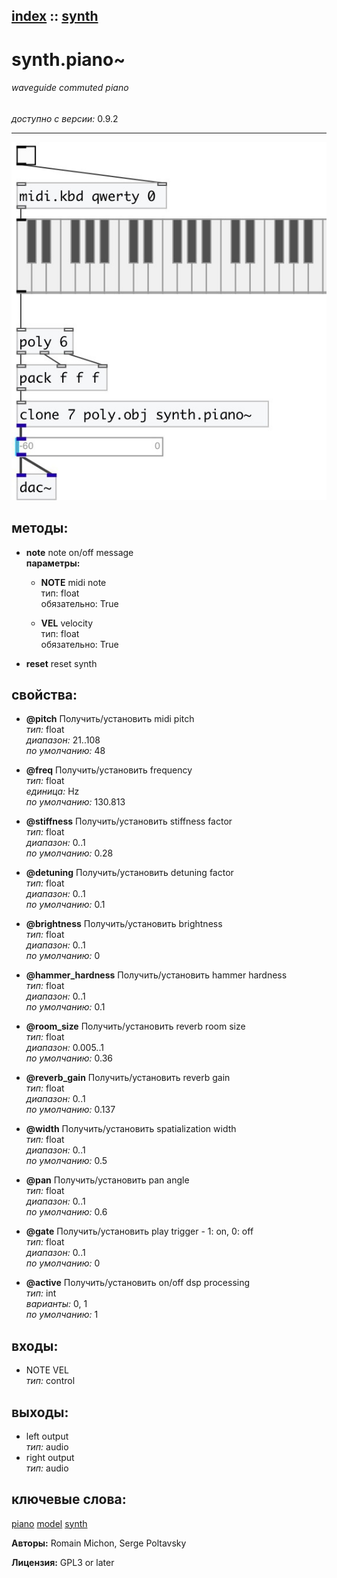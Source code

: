 [index](index.html) :: [synth](category_synth.html)
---

# synth.piano~

###### waveguide commuted piano

*доступно с версии:* 0.9.2

---




[![example](../examples/img/synth.piano~.jpg)](../examples/pd/synth.piano~.pd)





## методы:

* **note**
note on/off message<br>
  __параметры:__
  - **NOTE** midi note<br>
    тип: float <br>
    обязательно: True <br>

  - **VEL** velocity<br>
    тип: float <br>
    обязательно: True <br>

* **reset**
reset synth<br>




## свойства:

* **@pitch** 
Получить/установить midi pitch<br>
_тип:_ float<br>
_диапазон:_ 21..108<br>
_по умолчанию:_ 48<br>

* **@freq** 
Получить/установить frequency<br>
_тип:_ float<br>
_единица:_ Hz<br>
_по умолчанию:_ 130.813<br>

* **@stiffness** 
Получить/установить stiffness factor<br>
_тип:_ float<br>
_диапазон:_ 0..1<br>
_по умолчанию:_ 0.28<br>

* **@detuning** 
Получить/установить detuning factor<br>
_тип:_ float<br>
_диапазон:_ 0..1<br>
_по умолчанию:_ 0.1<br>

* **@brightness** 
Получить/установить brightness<br>
_тип:_ float<br>
_диапазон:_ 0..1<br>
_по умолчанию:_ 0<br>

* **@hammer_hardness** 
Получить/установить hammer hardness<br>
_тип:_ float<br>
_диапазон:_ 0..1<br>
_по умолчанию:_ 0.1<br>

* **@room_size** 
Получить/установить reverb room size<br>
_тип:_ float<br>
_диапазон:_ 0.005..1<br>
_по умолчанию:_ 0.36<br>

* **@reverb_gain** 
Получить/установить reverb gain<br>
_тип:_ float<br>
_диапазон:_ 0..1<br>
_по умолчанию:_ 0.137<br>

* **@width** 
Получить/установить spatialization width<br>
_тип:_ float<br>
_диапазон:_ 0..1<br>
_по умолчанию:_ 0.5<br>

* **@pan** 
Получить/установить pan angle<br>
_тип:_ float<br>
_диапазон:_ 0..1<br>
_по умолчанию:_ 0.6<br>

* **@gate** 
Получить/установить play trigger - 1: on, 0: off<br>
_тип:_ float<br>
_диапазон:_ 0..1<br>
_по умолчанию:_ 0<br>

* **@active** 
Получить/установить on/off dsp processing<br>
_тип:_ int<br>
_варианты:_ 0, 1<br>
_по умолчанию:_ 1<br>



## входы:

* NOTE VEL<br>
_тип:_ control



## выходы:

* left output<br>
_тип:_ audio
* right output<br>
_тип:_ audio



## ключевые слова:

[piano](keywords/piano.html)
[model](keywords/model.html)
[synth](keywords/synth.html)






**Авторы:** Romain Michon, Serge Poltavsky




**Лицензия:** GPL3 or later





